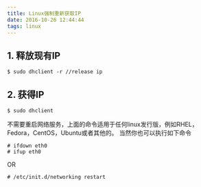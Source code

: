 ```yaml
---
title: Linux强制重新获取IP
date: 2016-10-26 12:44:44
tags: linux
---
```


## 1. 释放现有IP

```
$ sudo dhclient -r //release ip
```

## 2. 获得IP
```
$ sudo dhclient
```
不需要重启网络服务，上面的命令适用于任何linux发行版，例如RHEL，Fedora，CentOS，Ubuntu或者其他的。
当然你也可以执行如下命令  

```
# ifdown eth0
# ifup eth0
```
OR

```
# /etc/init.d/networking restart
```